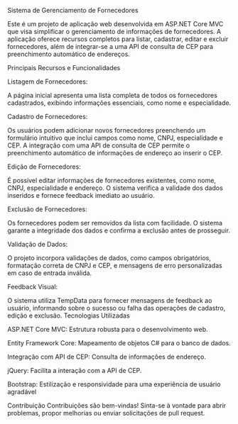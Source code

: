 Sistema de Gerenciamento de Fornecedores

Este é um projeto de aplicação web desenvolvida em ASP.NET Core MVC que visa simplificar o gerenciamento de informações de fornecedores. A aplicação oferece recursos completos para listar, cadastrar, editar e excluir fornecedores, além de integrar-se a uma API de consulta de CEP para preenchimento automático de endereços.

Principais Recursos e Funcionalidades

Listagem de Fornecedores:

A página inicial apresenta uma lista completa de todos os fornecedores cadastrados, exibindo informações essenciais, como nome e especialidade.

Cadastro de Fornecedores:

Os usuários podem adicionar novos fornecedores preenchendo um formulário intuitivo que inclui campos como nome, CNPJ, especialidade e CEP.
A integração com uma API de consulta de CEP permite o preenchimento automático de informações de endereço ao inserir o CEP.

Edição de Fornecedores:

É possível editar informações de fornecedores existentes, como nome, CNPJ, especialidade e endereço.
O sistema verifica a validade dos dados inseridos e fornece feedback imediato ao usuário.

Exclusão de Fornecedores:

Os fornecedores podem ser removidos da lista com facilidade. O sistema garante a integridade dos dados e confirma a exclusão antes de prosseguir.

Validação de Dados:

O projeto incorpora validações de dados, como campos obrigatórios, formatação correta de CNPJ e CEP, e mensagens de erro personalizadas em caso de entrada inválida.

Feedback Visual:

O sistema utiliza TempData para fornecer mensagens de feedback ao usuário, informando sobre o sucesso ou falha das operações de cadastro, edição e exclusão.
Tecnologias Utilizadas

ASP.NET Core MVC: Estrutura robusta para o desenvolvimento web.

Entity Framework Core: Mapeamento de objetos C# para o banco de dados.

Integração com API de CEP: Consulta de informações de endereço.

jQuery: Facilita a interação com a API de CEP.

Bootstrap: Estilização e responsividade para uma experiência de usuário agradável

Contribuição
Contribuições são bem-vindas! Sinta-se à vontade para abrir problemas, propor melhorias ou enviar solicitações de pull request.
